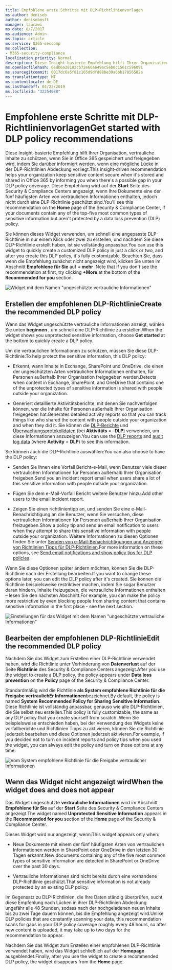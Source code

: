 ```yaml
---
title: Empfohlene erste Schritte mit DLP-Richtlinienvorlagen
ms.author: deniseb
author: denisebmsft
manager: laurawi
ms.date: 8/7/2017
ms.audience: Admin
ms.topic: article
ms.service: O365-seccomp
ms.collection:
- M365-security-compliance
localization_priority: Normal
description: Diese Insight-basierte Empfehlung hilft Ihrer Organisation, vertrauliche Inhalte zu schützen, wenn Sie in Office 365 gespeichert und freigegeben wird, indem Sie darüber informiert werden, wenn eine mögliche Lücke in der DLP-Richtlinien Abdeckung vorliegt. Diese Empfehlung wird auf der Startseite des Security &amp; Compliance Centers angezeigt, wenn Ihre Dokumente eine der fünf häufigsten Arten vertraulicher Informationen enthalten, aber nicht durch eine DLP-Richtlinie geschützt sind.
ms.openlocfilehash: 6edb6a28182cb72e66a649ac5eb0c1561c596091
ms.sourcegitcommit: 0017dc6a5f81c165d9dfd88be39a6bb17856582e
ms.translationtype: MT
ms.contentlocale: de-DE
ms.lasthandoff: 04/23/2019
ms.locfileid: "32254088"
---
```

# <a name="get-started-with-dlp-policy-recommendations"></a><span data-ttu-id="7b346-104">Empfohlene erste Schritte mit DLP-Richtlinienvorlagen</span><span class="sxs-lookup"><span data-stu-id="7b346-104">Get started with DLP policy recommendations</span></span>

<span data-ttu-id="7b346-105">Diese Insight-basierte Empfehlung hilft Ihrer Organisation, vertrauliche Inhalte zu schützen, wenn Sie in Office 365 gespeichert und freigegeben wird, indem Sie darüber informiert werden, wenn eine mögliche Lücke in der DLP-Richtlinien Abdeckung vorliegt.</span><span class="sxs-lookup"><span data-stu-id="7b346-105">This insight-driven recommendation helps your organization keep sensitive content secure when it's stored and shared in Office 365 by informing you when there's a possible gap in your DLP policy coverage.</span></span> <span data-ttu-id="7b346-106">Diese Empfehlung wird auf der **Start** Seite des Security &amp; Compliance Centers angezeigt, wenn Ihre Dokumente eine der fünf häufigsten Arten von vertraulichen Informationen enthalten, jedoch nicht durch eine DLP-Richtlinie geschützt sind.</span><span class="sxs-lookup"><span data-stu-id="7b346-106">You'll see this recommendation on the **Home** page of the Security &amp; Compliance Center, if your documents contain any of the top-five most common types of sensitive information but aren't protected by a data loss prevention (DLP) policy.</span></span> 
  
<span data-ttu-id="7b346-107">Sie können dieses Widget verwenden, um schnell eine angepasste DLP-Richtlinie in nur einem Klick oder zwei zu erstellen, und nachdem Sie diese DLP-Richtlinie erstellt haben, ist sie vollständig anpassbar.</span><span class="sxs-lookup"><span data-stu-id="7b346-107">You can use this widget to quickly create a customized DLP policy in just a click or two, and after you create this DLP policy, it's fully customizable.</span></span> <span data-ttu-id="7b346-108">Beachten Sie, dass wenn die Empfehlung zunächst nicht angezeigt wird, klicken Sie unten im Abschnitt **Empfohlene für Sie** auf **+ mehr** .</span><span class="sxs-lookup"><span data-stu-id="7b346-108">Note that if you don't see the recommendation at first, try clicking **+More** at the bottom of the **Recommended for you** section.</span></span> 
  
![Widget mit dem Namen "ungeschützte vertrauliche Informationen"](media/91bc04d2-6eff-4294-8b73-b2d56d26ffc4.png)
  
## <a name="create-the-recommended-dlp-policy"></a><span data-ttu-id="7b346-110">Erstellen der empfohlenen DLP-Richtlinie</span><span class="sxs-lookup"><span data-stu-id="7b346-110">Create the recommended DLP policy</span></span>

<span data-ttu-id="7b346-111">Wenn das Widget ungeschützte vertrauliche Informationen anzeigt, wählen Sie unten **beginnen** , um schnell eine DLP-Richtlinie zu erstellen.</span><span class="sxs-lookup"><span data-stu-id="7b346-111">When the widget shows you unprotected sensitive information, choose **Get started** at the bottom to quickly create a DLP policy.</span></span> 
  
<span data-ttu-id="7b346-112">Um die vertraulichen Informationen zu schützen, müssen Sie diese DLP-Richtlinie:</span><span class="sxs-lookup"><span data-stu-id="7b346-112">To help protect the sensitive information, this DLP policy:</span></span>
  
- <span data-ttu-id="7b346-113">Erkennt, wann Inhalte in Exchange, SharePoint und OneDrive, die einen der ungeschützten Arten vertraulicher Informationen enthalten, für Personen außerhalb Ihrer Organisation freigegeben werden.</span><span class="sxs-lookup"><span data-stu-id="7b346-113">Detects when content in Exchange, SharePoint, and OneDrive that contains one of the unprotected types of sensitive information is shared with people outside your organization.</span></span>
    
- <span data-ttu-id="7b346-114">Generiert detaillierte Aktivitätsberichte, mit denen Sie nachverfolgen können, wer die Inhalte für Personen außerhalb Ihrer Organisation freigegeben hat.</span><span class="sxs-lookup"><span data-stu-id="7b346-114">Generates detailed activity reports so that you can track things like who shared the content with people outside your organization and when they did it.</span></span> <span data-ttu-id="7b346-115">Sie können die [DLP-Berichte](view-the-dlp-reports.md) und [Überwachungsprotokolldaten](search-the-audit-log-in-security-and-compliance.md) (bei **Aktivitäts** = -**DLP**) verwenden, um diese Informationen anzuzeigen.</span><span class="sxs-lookup"><span data-stu-id="7b346-115">You can use the [DLP reports](view-the-dlp-reports.md) and [audit log data](search-the-audit-log-in-security-and-compliance.md) (where **Activity** = **DLP**) to see this information.</span></span>
    
<span data-ttu-id="7b346-116">Sie können auch die DLP-Richtlinie auswählen:</span><span class="sxs-lookup"><span data-stu-id="7b346-116">You can also choose to have the DLP policy:</span></span>
  
- <span data-ttu-id="7b346-117">Senden Sie Ihnen eine Vorfall Bericht-e-Mail, wenn Benutzer viele dieser vertraulichen Informationen für Personen außerhalb Ihrer Organisation freigeben.</span><span class="sxs-lookup"><span data-stu-id="7b346-117">Send you an incident report email when users share a lot of this sensitive information with people outside your organization.</span></span>
    
- <span data-ttu-id="7b346-118">Fügen Sie dem e-Mail-Vorfall Bericht weitere Benutzer hinzu.</span><span class="sxs-lookup"><span data-stu-id="7b346-118">Add other users to the email incident report.</span></span>
    
- <span data-ttu-id="7b346-119">Zeigen Sie einen richtlinientipp an, und senden Sie eine e-Mail-Benachrichtigung an die Benutzer, wenn Sie versuchen, diese vertraulichen Informationen für Personen außerhalb Ihrer Organisation freizugeben.</span><span class="sxs-lookup"><span data-stu-id="7b346-119">Show a policy tip and send an email notification to users when they attempt to share this sensitive information with people outside your organization.</span></span> <span data-ttu-id="7b346-120">Weitere Informationen zu diesen Optionen finden Sie unter [Senden von e-Mail-Benachrichtigungen und Anzeigen von Richtlinien Tipps für DLP-Richtlinien](use-notifications-and-policy-tips.md).</span><span class="sxs-lookup"><span data-stu-id="7b346-120">For more information on these options, see [Send email notifications and show policy tips for DLP policies](use-notifications-and-policy-tips.md).</span></span>
    
<span data-ttu-id="7b346-121">Wenn Sie diese Optionen später ändern möchten, können Sie die DLP-Richtlinie nach der Erstellung bearbeiten.</span><span class="sxs-lookup"><span data-stu-id="7b346-121">If you want to change these options later, you can edit the DLP policy after it's created.</span></span> <span data-ttu-id="7b346-122">Sie können die Richtlinie beispielsweise restriktiver machen, indem Sie sogar Benutzer daran hindern, Inhalte freizugeben, die vertrauliche Informationen enthalten – lesen Sie den nächsten Abschnitt.</span><span class="sxs-lookup"><span data-stu-id="7b346-122">For example, you can make the policy more restrictive by even blocking people from sharing content that contains sensitive information in the first place - see the next section.</span></span>
  
![Einstellungen für das Widget mit dem Namen "ungeschützte vertrauliche Informationen"](media/b6106cbd-1bed-4582-aaef-b678de470c9b.png)
  
## <a name="edit-the-recommended-dlp-policy"></a><span data-ttu-id="7b346-124">Bearbeiten der empfohlenen DLP-Richtlinie</span><span class="sxs-lookup"><span data-stu-id="7b346-124">Edit the recommended DLP policy</span></span>

<span data-ttu-id="7b346-125">Nachdem Sie das Widget zum Erstellen einer DLP-Richtlinie verwendet haben, wird die Richtlinie unter Verhinderung von **Datenverlust** auf der Seite **Richtlinie** des Security &amp; Compliance Centers angezeigt.</span><span class="sxs-lookup"><span data-stu-id="7b346-125">After you use the widget to create a DLP policy, the policy appears under **Data loss prevention** on the **Policy** page of the Security &amp; Compliance Center.</span></span> 
  
<span data-ttu-id="7b346-126">Standardmäßig wird die Richtlinie **als System empfohlene Richtlinie für die Freigabe vertraulichEr Informationen**bezeichnet.</span><span class="sxs-lookup"><span data-stu-id="7b346-126">By default, the policy is named **System Recommended Policy for Sharing Sensitive Information**.</span></span> <span data-ttu-id="7b346-127">Diese Richtlinie ist vollständig anpassbar, genauso wie alle DLP-Richtlinien, die Sie selbst neu erstellen.</span><span class="sxs-lookup"><span data-stu-id="7b346-127">This policy is fully customizable, the same as any DLP policy that you create yourself from scratch.</span></span> <span data-ttu-id="7b346-128">Wenn Sie beispielsweise entschieden haben, bei der Verwendung des Widgets keine vorfallberichte und Richtlinien Tipps zu aktivieren, können Sie die Richtlinie jederzeit bearbeiten und diese Optionen jederzeit aktivieren.</span><span class="sxs-lookup"><span data-stu-id="7b346-128">For example, if you decided not to turn on incident reports and policy tips when you used the widget, you can always edit the policy and turn on those options at any time.</span></span>
  
![Vom System empfohlene Richtlinie für die Freigabe vertraulicher Informationen](media/2fc49f25-ec25-4433-add4-d60f73888f13.png)
  
## <a name="when-the-widget-does-and-does-not-appear"></a><span data-ttu-id="7b346-130">Wenn das Widget nicht angezeigt wird</span><span class="sxs-lookup"><span data-stu-id="7b346-130">When the widget does and does not appear</span></span>

<span data-ttu-id="7b346-131">Das Widget ungeschützte **vertrauliche Informationen** wird im Abschnitt **Empfohlene für Sie** auf der **Start** Seite des Security &amp; Compliance Centers angezeigt.</span><span class="sxs-lookup"><span data-stu-id="7b346-131">The widget named **Unprotected Sensitive Information** appears in the **Recommended for you** section of the **Home** page of the Security &amp; Compliance Center.</span></span> 
  
<span data-ttu-id="7b346-132">Dieses Widget wird nur angezeigt, wenn:</span><span class="sxs-lookup"><span data-stu-id="7b346-132">This widget appears only when:</span></span>
  
- <span data-ttu-id="7b346-133">Neue Dokumente mit einem der fünf häufigsten Arten von vertraulichen Informationen werden in SharePoint oder OneDrive in den letzten 30 Tagen erkannt.</span><span class="sxs-lookup"><span data-stu-id="7b346-133">New documents containing any of the five most common types of sensitive information are detected in SharePoint or OneDrive over the past 30 days.</span></span>
    
- <span data-ttu-id="7b346-134">Vertrauliche Informationen sind nicht bereits durch eine vorhandene DLP-Richtlinie geschützt.</span><span class="sxs-lookup"><span data-stu-id="7b346-134">That sensitive information is not already protected by an existing DLP policy.</span></span>
    
<span data-ttu-id="7b346-135">Im Gegensatz zu DLP-Richtlinien, die Ihre Daten ständig überprüfen, sucht diese Empfehlung nach Lücken in ihrer DLP-Richtlinien Abdeckung ungefähr alle 48 Stunden, sodass nach der hochgeladenen neuen Inhalte bis zu zwei Tage dauern können, bis die Empfehlung angezeigt wird.</span><span class="sxs-lookup"><span data-stu-id="7b346-135">Unlike DLP policies that are constantly scanning your data, this recommendation scans for gaps in your DLP policy coverage roughly every 48 hours, so after new content is uploaded, it may take up to two days for the recommendation to appear.</span></span>
  
<span data-ttu-id="7b346-136">Nachdem Sie das Widget zum Erstellen einer empfohlenen DLP-Richtlinie verwendet haben, wird das Widget schließlich auf der **Homepage** ausgeblendet.</span><span class="sxs-lookup"><span data-stu-id="7b346-136">Finally, after you use the widget to create a recommended DLP policy, the widget disappears from the **Home** page.</span></span> 
  

